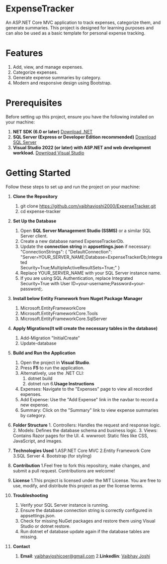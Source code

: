 # ExpenseTracker

An ASP.NET Core MVC application to track expenses, categorize them, and generate summaries. This project is designed for learning purposes and can also be used as a basic template for personal expense tracking.

# Features
   1. Add, view, and manage expenses.
   2. Categorize expenses.
   3. Generate expense summaries by category.
   4. Modern and responsive design using Bootstrap.

# Prerequisites
Before setting up this project, ensure you have the following installed on your machine:
1. **NET SDK (6.0 or later)**
   [Download .NET](https://dotnet.microsoft.com/download)
2. **SQL Server (Express or Developer Edition recommended)**
   [Download SQL Server](https://www.microsoft.com/en-in/sql-server/sql-server-downloads)
3. **Visual Studio 2022 (or later) with ASP.NET and web development workload.**
   [Download Visual Studio](https://visualstudio.microsoft.com/)

# Getting Started
Follow these steps to set up and run the project on your machine:
1. **Clone the Repository**
      1. git clone https://github.com/vaibhavjoshi2000/ExpenseTracker.git
      2. cd expense-tracker
2. **Set Up the Database**
      1. Open **SQL Server Management Studio (SSMS)** or a similar SQL Server client.
      2. Create a new database named ExpenseTrackerDb.
      3. Update the **connection string** in **appsettings.json** if necessary:
       "ConnectionStrings": {
          "DefaultConnection": "Server=YOUR_SERVER_NAME;Database=ExpenseTrackerDb;Integrated    
            Security=True;MultipleActiveResultSets=True;"
           }
      4. Replace YOUR_SERVER_NAME with your SQL Server instance name.
      5. If you are using SQL Authentication, replace Integrated Security=True with User ID=your-username;Password=your-   
          password;.   
3. **Install below Entity Framework from Nuget Package Manager**
      1. Microsoft.EntityFrameworkCore
      2. Microsoft.EntityFrameworkCore.Tools
      3. Microsoft.EntityFrameworkCore.SqlServer
4. **Apply Migrations(It will create the necessary tables in the database)**
     1. Add-Migration "InitialCreate"
     2. Update-database
5. **Build and Run the Application**
      1. Open the project in **Visual Studio**.
      2. Press **F5** to run the application.
      3. Alternatively, use the .NET CLI:
            1. dotnet build
            2. dotnet run
6.**Usage Instructions**
      1. Expenses: Navigate to the "Expenses" page to view all recorded expenses.
      2.   Add Expense: Use the "Add Expense" link in the navbar to record a new expense.
      3.  Summary: Click on the "Summary" link to view expense summaries by category.

7. **Folder Structure**
       1. Controllers: Handles the request and response logic.
       2. Models: Defines the database schema and business logic.
       3. Views: Contains Razor pages for the UI.
       4. wwwroot: Static files like CSS, JavaScript, and images.

8. **Technologies Used**
     1.ASP.NET Core MVC
     2.Entity Framework Core
     3.SQL Server
     4. Bootstrap (for styling)

9. **Contribution**
      1.Feel free to fork this repository, make changes, and submit a pull request. Contributions are welcome!

10. **License**
      1.This project is licensed under the MIT License. You are free to use, modify, and distribute this project as per the          license terms.

11. **Troubleshooting**
       1. Verify your SQL Server instance is running.
       2. Ensure the database connection string is correctly configured in appsettings.json.
       3. Check for missing NuGet packages and restore them using Visual Studio or dotnet restore.
       4. Run dotnet ef database update again if the database tables are missing.
12. **Contact**
      1. **Email**: vaibhavjoshicoer@gmail.com
      2.**Linkedlin**: [Vaibhav Joshi](https://www.linkedin.com/in/vaibhav-joshi-702287185/)
   








